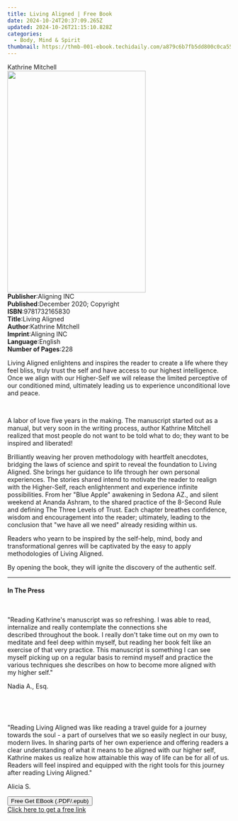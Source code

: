 ```yaml
---
title: Living Aligned | Free Book
date: 2024-10-24T20:37:09.265Z
updated: 2024-10-26T21:15:10.828Z
categories:
  - Body, Mind & Spirit
thumbnail: https://thmb-001-ebook.techidaily.com/a879c6b7fb5dd800c0ca55b3c46a8a9626586e33ec392cb086a62a32470eaaec.jpg
---
```

<main id="book-container">
  <div class="flex flex-col">
    <div class="book-brief flex-1 py-6 px-4 sm:p-6 md:py-10 md:px-8">
      <!-- brief-->
      <div class="book-brief-main">Kathrine Mitchell</div>
    </div>
    <div
      class="book-meta-info flex-1 grid gap-4 col-start-1 col-end-3 row-start-1 sm:mb-6 sm:grid-cols-4 lg:gap-6 lg:col-start-2 lg:row-end-6 lg:row-span-6 lg:mb-0"
    >
      <div
        class="book-meta-info-left place-content-center mt-4 p-4 text-sm leading-6 col-start-2 col-span-2 dark:text-slate-400"
      >
        <img
          class="w-full h-500 object-cover rounded-lg sm:h-255 sm:col-span-2 lg:col-span-full"
          src="https://img-001-ebook.techidaily.com/de688d1c3b1184e27490f888a6749c6818d99094f5565da1142299aeb150df99.jpg"
          alt=""
          width="312"
          height="500"
        />
      </div>
      <div
        class="book-meta-info-right mt-2 col-start-1 row-start-2 col-span-3 self-center"
      >
        <!-- meta data  -->
        <div class="flex flex-col px-4 md:px-8">
          <div class="flex-1">
            <strong>Publisher</strong>:<span class="px-2">Aligning INC</span>
          </div>
          <div class="flex-1">
            <strong>Published</strong>:<span class="px-2"
              >December 2020; Copyright</span
            >
          </div>
          <div class="flex-1">
            <strong>ISBN</strong>:<span class="px-2">9781732165830</span>
          </div>
          <div class="flex-1">
            <strong>Title</strong>:<span class="px-2">Living Aligned</span>
          </div>
          <div class="flex-1">
            <strong>Author</strong>:<span class="px-2">Kathrine Mitchell</span>
          </div>
          <div class="flex-1">
            <strong>Imprint</strong>:<span class="px-2">Aligning INC</span>
          </div>
          <div class="flex-1">
            <strong>Language</strong>:<span class="px-2">English</span>
          </div>
          <div class="flex-1">
            <strong>Number of Pages</strong>:<span class="px-2">228</span>
          </div>
        </div>
      </div>
    </div>
    <div class="book-description flex-1 py-6 px-4 sm:p-6 md:py-10 md:px-8">
      <div class="book-description-main">
        <div accordion-content="" id="description">
          <p>
            Living Aligned enlightens and inspires the reader to create a life
            where they feel bliss, truly trust the self and have access to our
            highest intelligence. Once we align with our Higher-Self we will
            release the limited perceptive of our conditioned mind, ultimately
            leading us to experience unconditional love and peace.
          </p>
          <p><br /></p>
          <p>
            A labor of love five years in the making. The manuscript started out
            as a manual, but very soon in the writing process, author Kathrine
            Mitchell realized that most people do not want to be told what to
            do; they want to be inspired and liberated!&nbsp;
          </p>
          <p>
            Brilliantly weaving her proven methodology with heartfelt anecdotes,
            bridging the laws of science and spirit to reveal the foundation to
            Living Aligned. She brings her guidance to life through her own
            personal experiences. The stories shared intend to motivate the
            reader to realign with the Higher-Self, reach enlightenment and
            experience infinite possibilities. From her "Blue Apple" awakening
            in Sedona AZ., and silent weekend at Ananda Ashram, to the shared
            practice of the 8-Second Rule and defining The Three Levels of
            Trust. Each chapter breathes confidence, wisdom and encouragement
            into the reader; ultimately, leading to the conclusion that "we have
            all we need" already residing within us.&nbsp;
          </p>
          <p>
            Readers who yearn to be inspired by the self-help, mind, body and
            transformational genres will be captivated by the easy to apply
            methodologies of Living Aligned.
          </p>
          <p>
            By opening the book, they will ignite the discovery of the authentic
            self.
          </p>
        </div>
        <div class="accordion-fader"></div>
      </div>
    </div>
    <div class="book-excerpts flex-1 py-6 px-4 sm:p-6 md:py-10 md:px-8">
      <!-- excerpts-->
      <div class="book-excerpts-main">
        <hr />
        <h4 class="placeholder placeholder-heading">
          <span>In The Press</span>
        </h4>
        <p></p>
        <p><br /></p>
        <p>
          "Reading Kathrine's manuscript was so refreshing. I was able to read,
          internalize and really contemplate the connections she
          described&nbsp;throughout the book. I really don't take time out on my
          own to meditate and feel deep within myself, but reading her book felt
          like an exercise of that very practice. This manuscript is something I
          can see myself picking up on a regular&nbsp;basis to remind myself and
          practice the various techniques she describes on how to become more
          aligned with my&nbsp;higher&nbsp;self."
        </p>
        <p>Nadia A., Esq.&nbsp;</p>
        <p><br /></p>
        <p><br /></p>
        <p>
          "Reading Living Aligned was like reading a travel guide for a journey
          towards the soul - a part of ourselves that we so easily neglect in
          our busy, modern lives. In sharing parts of her own experience and
          offering readers a clear understanding of what it means to be aligned
          with our higher self, Kathrine makes us realize how attainable this
          way of life can be for all of us. Readers will feel inspired and
          equipped with the right tools for this journey after reading Living
          Aligned."&nbsp;
        </p>
        <p>Alicia S.</p>
        <p></p>
      </div>
    </div>
    <div
      class="book-about-author flex-1 py-6 px-4 sm:p-6 md:py-10 md:px-8"
    ></div>
    <div class="book-free-get flex-1 py-6 px-4 sm:p-6 md:py-10 md:px-8">
      <button
        id="btn-free-get"
        class="bg-blue-500 hover:bg-blue-700 text-white font-bold py-2 px-4 rounded"
      >
        Free Get EBook (.PDF/.epub)
      </button>
      <div id="countdown-display" class="px-2 text-lg mt-2"></div>
      <a
        id="free-link"
        class="hidden bg-blue-500 hover:bg-blue-700 text-white font-bold py-2 px-4 rounded"
        href="https://www.ebooks.com/en-us/book/210191028/living-aligned/kathrine-mitchell/"
        target="_blank"
        >Click here to get a free link</a
      >
    </div>
    <script>
      let countdownTime = 0;
      let countdownInterval = null;
      document
        .getElementById('btn-free-get')
        .addEventListener('click', startCountdown);
      function startCountdown() {
        countdownTime = new Date().getTime() + 60000 * 3;
        countdownInterval = setInterval(updateCountdown, 1000);
        document.getElementById('btn-free-get').disabled = true;
        document
          .getElementById('btn-free-get')
          .classList.add('bg-gray-500', 'cursor-not-allowed');
      }
      function updateCountdown() {
        let currentTime = new Date().getTime();
        let timeLeft = countdownTime - currentTime;
        let secondsLeft = Math.floor(timeLeft / 1000);
        document.getElementById('countdown-display').innerHTML =
          `Remaining time: ${secondsLeft} seconds.`;
        if (secondsLeft <= 0) {
          clearInterval(countdownInterval);
          document.getElementById('btn-free-get').classList.add('hidden');
          document.getElementById('free-link').classList.remove('hidden');
          document.getElementById('countdown-display').innerHTML = '';
        }
      }
    </script>
  </div>
</main>

<ins class="adsbygoogle"
      style="display:block"
      data-ad-client="ca-pub-7571918770474297"
      data-ad-slot="8358498916"
      data-ad-format="auto"
      data-full-width-responsive="true"></ins>
    